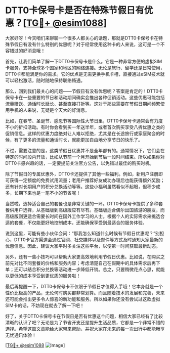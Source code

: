 # DTT0卡保号卡是否在特殊节假日有优惠？[[TG💪+ @esim1088](https://t.me/s/esim1088)]

大家好呀！今天咱们来聊聊一个很多人都关心的话题，那就是DTT0卡保号卡在特殊节假日有没有什么特别的优惠呢？对于经常使用这种卡的人来说，这可是一个不容错过的好消息哦！

首先，让我们简单了解一下DTT0卡保号卡是什么。它是一种非常方便的虚拟SIM卡服务，支持全球多个国家和地区的网络连接。无论是旅行、留学还是日常使用，DTT0卡都能满足你的需求。它的优点是无需更换手机卡槽，直接通过eSIM技术就可以轻松激活，随时随地保持联络畅通。

那么，回到我们最关心的问题——节假日有没有优惠呢？答案是肯定的！DTT0卡保号卡在一些重要的节日和活动期间确实会推出各种促销活动。这些优惠可能包括流量赠送、通话时长延长、甚至直接打折等。这对于那些需要在节假日期间频繁使用手机的人来说，无疑是个天大的好消息。

比如，在春节、圣诞节、感恩节等国际性大节日里，DTT0卡保号卡通常会有力度不小的折扣活动。有时你会看到买一年送半年，或者首次购买享受八折优惠之类的促销信息。这样的优惠力度绝对让人难以拒绝，尤其是在长途旅行或家庭聚会的时候，有了更多的流量和通话时长，就能更加自由地分享节日的快乐了。

不过，需要注意的是，这类节假日优惠并不是全年都有的。通常情况下，它们会在特定的时间段内开放，比如从节前一个月开始到节后一段时间结束。所以如果你对DTT0卡感兴趣的话，一定要提前关注官方公告，以免错过最佳的购买时机。

除了节假日的专属优惠外，DTT0卡还提供了其他一些福利。例如，新用户注册即可获得一定额度的免费试用流量；老用户推荐好友成功办理后也能获得额外奖励；还有针对长期用户的积分兑换活动等等。这些小福利虽然看似不起眼，但积少成多，长期下来也是一笔不小的节省呢！

当然啦，选择适合自己的套餐也是非常关键的一环。DTT0卡保号卡提供了多种套餐供用户选择，从基础版到高级版应有尽有。基础版适合偶尔出国旅游的朋友，而高级版则更适合需要长时间在国外工作学习的人士。根据个人的实际需求来挑选合适的套餐，不仅能更好地控制成本，还能确保享受到最适合的服务体验。

说到这里，可能有些小伙伴会问：“那我怎么知道什么时候有节假日优惠呢？”别担心，DTT0卡官方渠道会通过官网、社交媒体以及邮件等方式及时通知大家最新的优惠信息。因此，建议大家平时多关注这些平台，以便第一时间获取最新动态。

另外，还有一些小技巧可以帮助大家更高效地利用节假日优惠。比如说，在购买之前先对比不同套餐的价格和服务内容；考虑清楚自己在假期中的具体需求后再下单；还可以结合积分兑换等活动进一步降低开销。总之，只要稍微花点心思，就能以更低的成本享受到更优质的服务啦！

最后再提醒一下，DTT0卡保号卡不仅限于节假日才值得入手哦！它本身就是一个性价比极高的产品，无论何时购买都非常划算。而且随着技术的发展和完善，未来还可能会推出更多令人惊喜的新功能和服务。所以如果你还没有尝试过这款虚拟SIM卡的话，不妨现在就去了解一下吧！

好了，关于DTT0卡保号卡在节假日是否有优惠这个问题，相信大家已经有了比较清晰的认识了吧？无论是为了节省开支还是提升生活品质，它都是一个非常不错的选择。希望这篇文章能给大家带来帮助，并祝大家在未来的每一次出行中都能畅享无忧通讯体验！

[[TG💪+ @esim1088](https://t.me/s/esim1088) ![Image](https://i.postimg.cc/4NQfJmqS/Snipaste-2025-05-13-00-14-12.png)]